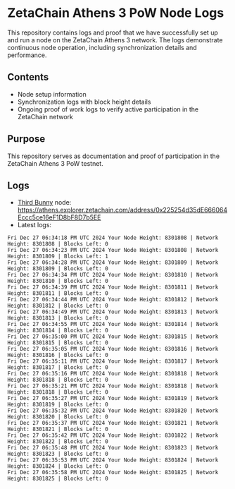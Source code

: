 # ZetaChain Athens 3 PoW Node Logs
This repository contains logs and proof that we have successfully set up and run a node on the ZetaChain Athens 3 network. The logs demonstrate continuous node operation, including synchronization details and performance.

## Contents
- Node setup information
- Synchronization logs with block height details
- Ongoing proof of work logs to verify active participation in the ZetaChain network

## Purpose
This repository serves as documentation and proof of participation in the ZetaChain Athens 3 PoW testnet.

## Logs

- [Third Bunny](https://thirdbunny.xyz/) node: https://athens.explorer.zetachain.com/address/0x225254d35dE666064Eccc5ce16eF1D8bF8D7b5EE
- Latest logs:
```
Fri Dec 27 06:34:18 PM UTC 2024 Your Node Height: 8301808 | Network Height: 8301808 | Blocks Left: 0
Fri Dec 27 06:34:23 PM UTC 2024 Your Node Height: 8301808 | Network Height: 8301809 | Blocks Left: 1
Fri Dec 27 06:34:28 PM UTC 2024 Your Node Height: 8301809 | Network Height: 8301809 | Blocks Left: 0
Fri Dec 27 06:34:34 PM UTC 2024 Your Node Height: 8301810 | Network Height: 8301810 | Blocks Left: 0
Fri Dec 27 06:34:39 PM UTC 2024 Your Node Height: 8301811 | Network Height: 8301811 | Blocks Left: 0
Fri Dec 27 06:34:44 PM UTC 2024 Your Node Height: 8301812 | Network Height: 8301812 | Blocks Left: 0
Fri Dec 27 06:34:49 PM UTC 2024 Your Node Height: 8301813 | Network Height: 8301813 | Blocks Left: 0
Fri Dec 27 06:34:55 PM UTC 2024 Your Node Height: 8301814 | Network Height: 8301814 | Blocks Left: 0
Fri Dec 27 06:35:00 PM UTC 2024 Your Node Height: 8301815 | Network Height: 8301815 | Blocks Left: 0
Fri Dec 27 06:35:05 PM UTC 2024 Your Node Height: 8301816 | Network Height: 8301816 | Blocks Left: 0
Fri Dec 27 06:35:11 PM UTC 2024 Your Node Height: 8301817 | Network Height: 8301817 | Blocks Left: 0
Fri Dec 27 06:35:16 PM UTC 2024 Your Node Height: 8301818 | Network Height: 8301818 | Blocks Left: 0
Fri Dec 27 06:35:21 PM UTC 2024 Your Node Height: 8301818 | Network Height: 8301818 | Blocks Left: 0
Fri Dec 27 06:35:27 PM UTC 2024 Your Node Height: 8301819 | Network Height: 8301819 | Blocks Left: 0
Fri Dec 27 06:35:32 PM UTC 2024 Your Node Height: 8301820 | Network Height: 8301820 | Blocks Left: 0
Fri Dec 27 06:35:37 PM UTC 2024 Your Node Height: 8301821 | Network Height: 8301821 | Blocks Left: 0
Fri Dec 27 06:35:42 PM UTC 2024 Your Node Height: 8301822 | Network Height: 8301822 | Blocks Left: 0
Fri Dec 27 06:35:48 PM UTC 2024 Your Node Height: 8301823 | Network Height: 8301823 | Blocks Left: 0
Fri Dec 27 06:35:53 PM UTC 2024 Your Node Height: 8301824 | Network Height: 8301824 | Blocks Left: 0
Fri Dec 27 06:35:58 PM UTC 2024 Your Node Height: 8301825 | Network Height: 8301825 | Blocks Left: 0
```
